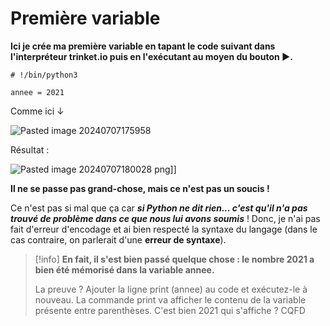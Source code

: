# Première variable

**Ici je crée ma première variable en tapant le code suivant dans l'interpréteur trinket.io puis en l'exécutant au moyen du bouton ▶.**

```
# !/bin/python3

annee = 2021
```

Comme ici ↓

![Pasted image 20240707175958](https://github.com/user-attachments/assets/5f8fbc1c-3195-4cad-90f1-f9467997f044)


Résultat : 

![Pasted image 20240707180028](https://github.com/user-attachments/assets/49ae2de0-d5fe-4d48-9592-0239d73d01ad)
png]]

**Il ne se passe pas grand-chose, mais ce n'est pas un soucis !**

Ce n'est pas si mal que ça car ***si Python ne dit rien... c'est qu'il n'a pas trouvé de problème dans ce que nous lui avons soumis*** !
Donc, je n'ai pas fait d'erreur d'encodage et ai bien respecté la syntaxe du langage (dans le cas contraire, on parlerait d'une **erreur de syntaxe**).

>[!info] **En fait, il s'est bien passé quelque chose : le nombre 2021 a bien été mémorisé dans la variable annee.**
>
>La preuve ? Ajouter la ligne print (annee) au code et exécutez-le à nouveau.
>La commande print va afficher le contenu de la variable présente entre parenthèses. C'est bien 2021 qui s'affiche ? CQFD




